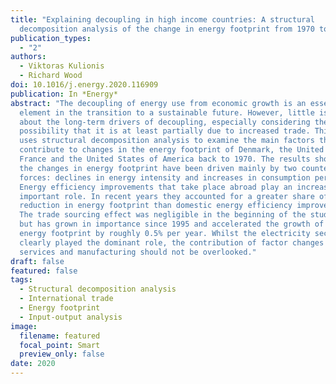 ```yaml
---
title: "Explaining decoupling in high income countries: A structural
  decomposition analysis of the change in energy footprint from 1970 to 2009"
publication_types:
  - "2"
authors:
  - Viktoras Kulionis
  - Richard Wood
doi: 10.1016/j.energy.2020.116909
publication: In *Energy*
abstract: "The decoupling of energy use from economic growth is an essential
  element in the transition to a sustainable future. However, little is known
  about the long-term drivers of decoupling, especially considering the
  possibility that it is at least partially due to increased trade. This study
  uses structural decomposition analysis to examine the main factors that
  contribute to changes in the energy footprint of Denmark, the United Kingdom,
  France and the United States of America back to 1970. The results show that
  the changes in energy footprint have been driven mainly by two countervailing
  forces: declines in energy intensity and increases in consumption per capita.
  Energy efficiency improvements that take place abroad play an increasingly
  important role. In recent years they accounted for a greater share of the
  reduction in energy footprint than domestic energy efficiency improvements.
  The trade sourcing effect was negligible in the beginning of the study period
  but has grown in importance since 1995 and accelerated the growth of the
  energy footprint by roughly 0.5% per year. Whilst the electricity sector has
  clearly played the dominant role, the contribution of factor changes in
  services and manufacturing should not be overlooked."
draft: false
featured: false
tags:
  - Structural decomposition analysis
  - International trade
  - Energy footprint
  - Input-output analysis
image:
  filename: featured
  focal_point: Smart
  preview_only: false
date: 2020
---
```

